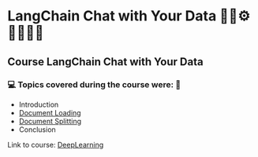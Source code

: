 # LangChain Chat with Your Data 🤖🎲⚙️🤯👨🏻‍💻
## Course LangChain Chat with Your Data
### 💻 Topics covered during the course were: 🚀

- Introduction
- [Document Loading](https://github.com/romulovieira777/LangChain_Chat_with_Your_Data/tree/main/01_Document_Loading)
- [Document Splitting]()
- Conclusion

Link to course: [DeepLearning](https://www.deeplearning.ai/short-courses/langchain-chat-with-your-data/)
